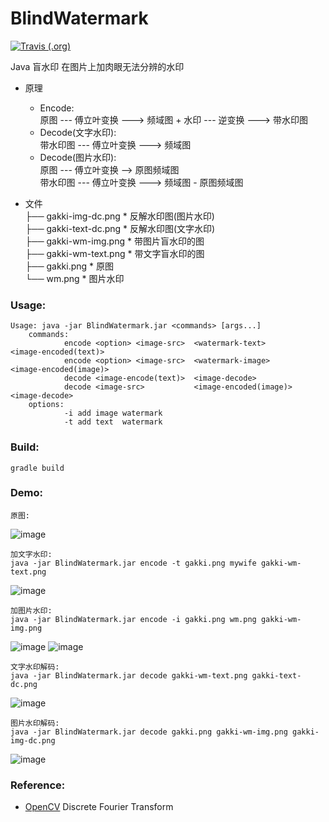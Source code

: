 # BlindWatermark
[![Travis (.org)](https://img.shields.io/travis/USER/REPO.svg)](https://travis-ci.org/ww23/BlindWatermark)

Java 盲水印
在图片上加肉眼无法分辨的水印

* 原理
     * Encode:  
     原图 --- 傅立叶变换 ---> 频域图 + 水印 --- 逆变换 ---> 带水印图
     * Decode(文字水印):  
     带水印图 --- 傅立叶变换 ---> 频域图
     * Decode(图片水印):  
     原图 --- 傅立叶变换 --> 原图频域图  
     带水印图 --- 傅立叶变换 ---> 频域图 - 原图频域图

* 文件  
    ├── gakki-img-dc.png   * 反解水印图(图片水印)  
    ├── gakki-text-dc.png  * 反解水印图(文字水印)  
    ├── gakki-wm-img.png   * 带图片盲水印的图  
    ├── gakki-wm-text.png  * 带文字盲水印的图  
    ├── gakki.png          * 原图  
    └── wm.png             * 图片水印  

### Usage:
    
    Usage: java -jar BlindWatermark.jar <commands> [args...]
        commands:
                encode <option> <image-src>  <watermark-text>       <image-encoded(text)>
                encode <option> <image-src>  <watermark-image>      <image-encoded(image)>
                decode <image-encode(text)>  <image-decode>
                decode <image-src>           <image-encoded(image)> <image-decode>
        options:
                -i add image watermark
                -t add text  watermark
### Build:

	gradle build

### Demo:

    原图:
![image](https://github.com/ww23/BlindWatermark/blob/master/gakki.png)

    加文字水印:
    java -jar BlindWatermark.jar encode -t gakki.png mywife gakki-wm-text.png
![image](https://github.com/ww23/BlindWatermark/blob/master/gakki-wm-text.png)

    加图片水印:
    java -jar BlindWatermark.jar encode -i gakki.png wm.png gakki-wm-img.png
![image](https://github.com/ww23/BlindWatermark/blob/master/wm.png)
![image](https://github.com/ww23/BlindWatermark/blob/master/gakki-wm-img.png)

    文字水印解码:
    java -jar BlindWatermark.jar decode gakki-wm-text.png gakki-text-dc.png
![image](https://github.com/ww23/BlindWatermark/blob/master/gakki-text-dc.png)

    图片水印解码:
    java -jar BlindWatermark.jar decode gakki.png gakki-wm-img.png gakki-img-dc.png
![image](https://github.com/ww23/BlindWatermark/blob/master/gakki-img-dc.png)

### Reference:

* [OpenCV](https://docs.opencv.org/3.4/d8/d01/tutorial_discrete_fourier_transform.html) Discrete Fourier Transform	
